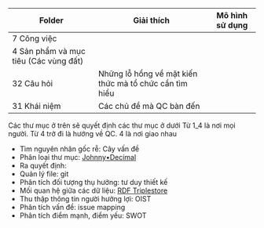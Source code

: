 | Folder                                | Giải thích                                             | Mô hình sử dụng |
| ------------------------------------- | ------------------------------------------------------ | --------------- |
| 7 Công việc                           |                                                        |                 |
| 4 Sản phẩm và mục tiêu (Các vùng đất) |                                                        |                 |
| 32 Câu hỏi                            | Những lỗ hổng về mặt kiến thức mà tổ chức cần tìm hiểu |                 |
| 31 Khái niệm                             | Các chủ đề mà QC bàn đến                               |                 |
Các thư mục ở trên sẽ quyết định các thư mục ở dưới
Từ 1_4 là nơi mọi người. Từ 4 trở đi là hướng về QC. 4 là nơi giao nhau
- Tìm nguyên nhân gốc rễ: Cây vấn đề
- Phân loại thư mục: [Johnny•Decimal](https://johnnydecimal.com/)
- Ra quyết định: 
- Quản lý file: git
- Phân tích đối tượng thụ hưởng: tư duy thiết kế
- Mối quan hệ giữa các dữ liệu: [RDF Triplestore](https://viblo.asia/u/huynhduc)
- Thu thập thông tin người hưởng lợi: OIST
- Phân tích vấn đề: issue mapping
- Phân tích điểm mạnh, điểm yếu: SWOT